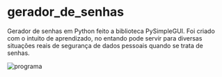 # gerador_de_senhas
Gerador de senhas em Python feito a biblioteca PySimpleGUI. Foi criado com o intuito de aprendizado, no entando pode servir para diversas situações reais de segurança de dados pessoais quando se trata de senhas.

![programa](https://user-images.githubusercontent.com/64646796/148648044-4a06b89c-f5d0-4a48-bab1-db0a5f33bf59.png)

